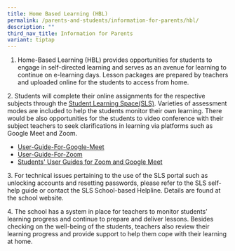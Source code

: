 ```yaml
---
title: Home Based Learning (HBL)
permalink: /parents-and-students/information-for-parents/hbl/
description: ""
third_nav_title: Information for Parents
variant: tiptap
---
```

1. Home-Based Learning (HBL) provides opportunities for students to engage in self-directed learning and serves as an avenue for learning to continue on e-learning days. Lesson packages are prepared by teachers and uploaded online for the students to access from home.


2. Students will complete their online assignments for the respective subjects through the [Student Learning Space(SLS)](https://vle.learning.moe.edu.sg/login). Varieties of assessment modes are included to help the students monitor their own learning. There would be also opportunities for the students to video conference with their subject teachers to seek clarifications in learning via platforms such as Google Meet and Zoom.

* [User-Guide-For-Google-Meet](/files/HBL/User-Guide-For-Google-Meet.pdf)
* [User-Guide-For-Zoom](/files/HBL/User-Guide-For-Zoom.pdf)
* [Students' User Guides for Zoom and Google Meet](http://go.gov.sg/user-guides-zoom-google-meet)

3. For technical issues pertaining to the use of the SLS portal such as unlocking accounts and resetting passwords, please refer to the SLS self-help guide or contact the SLS School-based Helpline. Details are found at the school website.

4. The school has a system in place for teachers to monitor students’ learning progress and continue to prepare and deliver lessons. Besides checking on the well-being of the students, teachers also review their learning progress and provide support to help them cope with their learning at home.